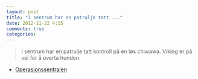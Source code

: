 ```yaml
---
layout: post
title: "I sentrum har en patrulje tatt ..."
date: 2012-11-22 4:15
comments: true
categories: 
---
```


> I sentrum har en patrulje tatt kontroll på en løs chiwawa. Viking er på vei for å overta hunden. 
- [Operasjonssentralen](https://twitter.com/oslopolitiops/status/271587616149868544)
